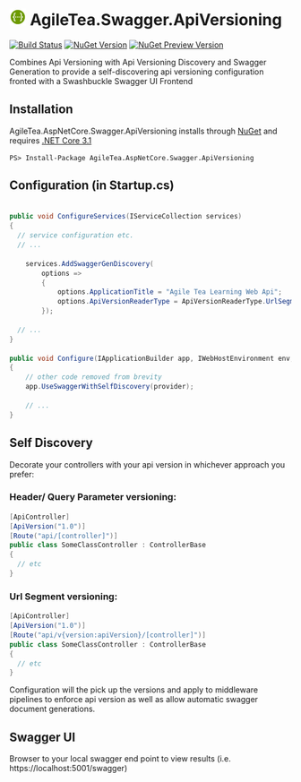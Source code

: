#  <img src="../swagger.png" alt="drawing" height="30"/> AgileTea.Swagger.ApiVersioning

[![Build Status](https://agiletea.visualstudio.com/Agile%20Tea%20Swagger%20Api%20Versioning/_apis/build/status/agiletea.AgileTea.Swagger.ApiVersioning?branchName=master)]()
[![NuGet Version](https://img.shields.io/nuget/v/AgileTea.AspNetCore.Swagger.ApiVersioning)](https://www.nuget.org/packages/AgileTea.AspNetCore.Swagger.ApiVersioning/)
[![NuGet Preview Version](https://img.shields.io/nuget/vpre/AgileTea.AspNetCore.Swagger.ApiVersioning)](https://www.nuget.org/packages/AgileTea.AspNetCore.Swagger.ApiVersioning/)

Combines Api Versioning with Api Versioning Discovery and Swagger Generation to provide a self-discovering api versioning configuration fronted with a Swashbuckle Swagger UI Frontend

## Installation

AgileTea.AspNetCore.Swagger.ApiVersioning installs through [NuGet][1] and requires [.NET Core 3.1][2]

```
PS> Install-Package AgileTea.AspNetCore.Swagger.ApiVersioning
```

## Configuration (in Startup.cs)

```csharp

public void ConfigureServices(IServiceCollection services)
{
  // service configuration etc.
  // ...
  
    services.AddSwaggerGenDiscovery(
        options =>
        {
            options.ApplicationTitle = "Agile Tea Learning Web Api";
            options.ApiVersionReaderType = ApiVersionReaderType.UrlSegment;
        });

  // ...
}

public void Configure(IApplicationBuilder app, IWebHostEnvironment env, IApiVersionDescriptionProvider provider)
{
    // other code removed from brevity
    app.UseSwaggerWithSelfDiscovery(provider);

    // ...
}
```

## Self Discovery

Decorate your controllers with your api version in whichever approach you prefer:

### Header/ Query Parameter versioning:

```csharp
[ApiController]
[ApiVersion("1.0")]
[Route("api/[controller]")]
public class SomeClassController : ControllerBase
{
  // etc
}
```

### Url Segment versioning:

```csharp
[ApiController]
[ApiVersion("1.0")]
[Route("api/v{version:apiVersion}/[controller]")]
public class SomeClassController : ControllerBase
{
  // etc
}
```

Configuration will the pick up the versions and apply to middleware pipelines to enforce api version as well as allow automatic swagger document generations.

## Swagger UI
Browser to your local swagger end point to view results (i.e. https://localhost:5001/swagger)

[0]: https://swagger.io/tools/swagger-ui/
[1]: https://www.nuget.org/packages/AgileTea.AspNetCore.Swagger.ApiVersioning
[2]: https://docs.microsoft.com/en-us/dotnet/core/whats-new/dotnet-core-3-1
[3]: https://www.nuget.org/packages/Swashbuckle.AspNetCore.Swagger/